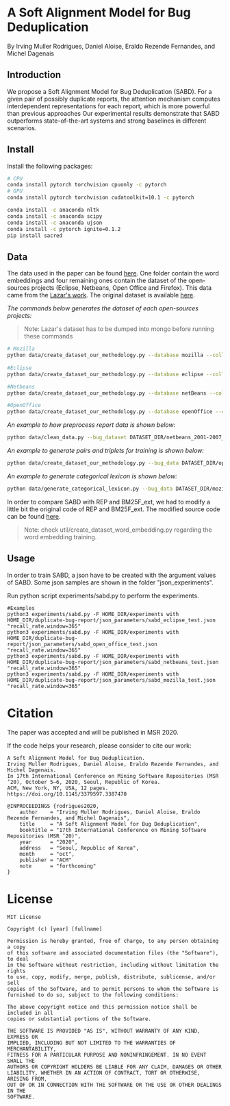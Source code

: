 # A Soft Alignment Model for Bug Deduplication

By Irving Muller Rodrigues, Daniel Aloise, Eraldo Rezende Fernandes, and Michel Dagenais

## Introduction

We propose a Soft Alignment Model for Bug Deduplication (SABD). 
For a given pair of possibly duplicate reports, the attention mechanism computes interdependent representations for each report, which is more powerful than previous approaches
Our experimental results demonstrate that SABD outperforms state-of-the-art systems and strong baselines in different scenarios. 

## Install

Install the following packages:
```bash
# CPU
conda install pytorch torchvision cpuonly -c pytorch 
# GPU
conda install pytorch torchvision cudatoolkit=10.1 -c pytorch

conda install -c anaconda nltk
conda install -c anaconda scipy
conda install -c anaconda ujson
conda install -c pytorch ignite=0.1.2
pip install sacred 
``` 
## Data

The data used in the paper can be found [here](https://zenodo.org/record/3922012). One folder contain the word embeddings and four remaining ones 
contain the dataset of the open-sources projects (Eclipse, Netbeans, Open Office and Firefox).
This data came from the [Lazar's work](https://dl.acm.org/doi/abs/10.1145/2597073.2597128).
The original dataset is available [here](http://alazar.people.ysu.edu/msr14data/).

*The commands below generates the dataset of each open-sources projects:*
> Note: Lazar's dataset has to be dumped into mongo before running these commands

```bash 
# Mozilla
python data/create_dataset_our_methodology.py --database mozilla --collection mozall --bug_data DATASET_DIR/mozilla_2001-2009_2010/mozilla_initial.json --training DATASET_DIR/mozilla_2001-2009_2010/training_split_mozilla.txt --validation  DATASET_DIR/mozilla_2001-2009_2010/validation_mozilla.txt --test DATASET_DIR/mozilla_2001-2009_2010/test_mozilla.txt --date="2010/01/01" --date_threshold="2010/12/31" --no_tree --dev_perc=0.05
    
#Eclipse
python data/create_dataset_our_methodology.py --database eclipse --collection initial --bug_data DATASET_DIR/eclipse_2001-2007_2008/eclipse_initial.json --training  DATASET_DIR/eclipse_2001-2007_2008/training_split_eclipse.txt --validation  DATASET_DIR/eclipse_2001-2007_2008/validation_eclipse.txt --test DATASET_DIR/eclipse_2001-2007_2008/test_eclipse.txt --date="2008/01/01" --date_threshold="2008/12/31" --no_tree --dev_perc=0.05

#Netbeans
python data/create_dataset_our_methodology.py --database netBeans --collection initial --bug_data DATASET_DIR/netbeans_2001-2007_2008/netbeans_initial.json --training  DATASET_DIR/netbeans_2001-2007_2008/training_split_netbeans.txt --validation  DATASET_DIR/netbeans_2001-2007_2008/validation_netbeans.txt --test DATASET_DIR/netbeans_2001-2007_2008/test_netbeans.txt --date="2008/01/01" --date_threshold="2008/12/31" --no_tree --dev_perc=0.05

#OpenOffice
python data/create_dataset_our_methodology.py --database openOffice --collection initial --bug_data DATASET_DIR/open_office_2001-2008_2010/open_office_initial.json --training  DATASET_DIR/open_office_2001-2008_2010/training_split_open_office.txt --validation  DATASET_DIR/open_office_2001-2008_2010/validation_open_office.txt --test DATASET_DIR/open_office_2001-2008_2010/test_open_office.txt --date="2008/01/01" --date_threshold="2010/12/31" --no_tree --dev_perc=0.05
```
 
*An example to how preprocess report data is shown below:*
    
```bash
python data/clean_data.py --bug_dataset DATASET_DIR/netbeans_2001-2007_2008/netbeans_initial.json --output DATASET_DIR/netbeans_2001-2007_2008/netbeans_soft_clean_rm_punc_sent_tok.txt.json --fields short_desc description --type soft --rm_punc --sent_tok --lower_case
```
    
*An example to generate pairs and triplets for training is shown below:*
    
```bash
python data/create_dataset_our_methodology.py --bug_data DATASET_DIR/open_office_2001-2008_2010/open_office_initial.json --dataset DATASET_DIR open_office_2001-2008_2010/training_open_office.txt --n 1 --type random
```
    

*An example to generate categorical lexicon is shown below:*

```bash
python data/generate_categorical_lexicon.py --bug_data DATASET_DIR/mozilla_2001-2009_2010/mozilla_initial.json -o DATASET_DIR/dataset/sun_2011/mozilla_2001-2009_2010/categorical_lexicons.json
```
        
In order to compare SABD with REP and BM25F_ext, we had to modify a little bit the original code of REP and BM25F_ext.
The modified source code can be found [here](https://github.com/irving-muller/fast-dbrd-modified).       
        
> Note: check util/create_dataset_word_embedding.py regarding the word embedding training. 
    
## Usage

In order to train SABD, a json have to be created with the argument values of SABD. 
Some json samples are shown in the folder "json_experiments".

Run python script experiments/sabd.py to perform the experiments.

```
#Examples
python3 experiments/sabd.py -F HOME_DIR/experiments with HOME_DIR/duplicate-bug-report/json_parameters/sabd_eclipse_test.json "recall_rate.window=365"
python3 experiments/sabd.py -F HOME_DIR/experiments with HOME_DIR/duplicate-bug-report/json_parameters/sabd_open_office_test.json "recall_rate.window=365"
python3 experiments/sabd.py -F HOME_DIR/experiments with HOME_DIR/duplicate-bug-report/json_parameters/sabd_netbeans_test.json "recall_rate.window=365"
python3 experiments/sabd.py -F HOME_DIR/experiments with HOME_DIR/duplicate-bug-report/json_parameters/sabd_mozilla_test.json "recall_rate.window=365"
```


# Citation
The paper was accepted and will be published in MSR 2020.

If the code helps your research, please consider to cite our work:

    A Soft Alignment Model for Bug Deduplication. 
    Irving Muller Rodrigues, Daniel Aloise, Eraldo Rezende Fernandes, and Michel Dagenais.
    In 17th International Conference on Mining Software Repositories (MSR ’20), October 5–6, 2020, Seoul, Republic of Korea.
    ACM, New York, NY, USA, 12 pages.
    https://doi.org/10.1145/3379597.3387470
    
    @INPROCEEDINGS {rodrigues2020,
        author    = "Irving Muller Rodrigues, Daniel Aloise, Eraldo Rezende Fernandes, and Michel Dagenais",
        title     = "A Soft Alignment Model for Bug Deduplication",
        booktitle = "17th International Conference on Mining Software Repositories (MSR ’20)",
        year      = "2020",
        address   = "Seoul, Republic of Korea",
        month     = "oct",
        publisher = "ACM"
        note      = "forthcoming"
    }

# License
```
MIT License

Copyright (c) [year] [fullname]

Permission is hereby granted, free of charge, to any person obtaining a copy
of this software and associated documentation files (the "Software"), to deal
in the Software without restriction, including without limitation the rights
to use, copy, modify, merge, publish, distribute, sublicense, and/or sell
copies of the Software, and to permit persons to whom the Software is
furnished to do so, subject to the following conditions:

The above copyright notice and this permission notice shall be included in all
copies or substantial portions of the Software.

THE SOFTWARE IS PROVIDED "AS IS", WITHOUT WARRANTY OF ANY KIND, EXPRESS OR
IMPLIED, INCLUDING BUT NOT LIMITED TO THE WARRANTIES OF MERCHANTABILITY,
FITNESS FOR A PARTICULAR PURPOSE AND NONINFRINGEMENT. IN NO EVENT SHALL THE
AUTHORS OR COPYRIGHT HOLDERS BE LIABLE FOR ANY CLAIM, DAMAGES OR OTHER
LIABILITY, WHETHER IN AN ACTION OF CONTRACT, TORT OR OTHERWISE, ARISING FROM,
OUT OF OR IN CONNECTION WITH THE SOFTWARE OR THE USE OR OTHER DEALINGS IN THE
SOFTWARE.
```
